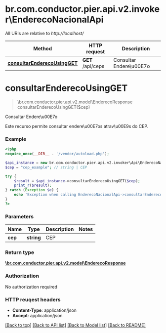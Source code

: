 # br.com.conductor.pier.api.v2.invoker\EnderecoNacionalApi

All URIs are relative to *http://localhost/*

Method | HTTP request | Description
------------- | ------------- | -------------
[**consultarEnderecoUsingGET**](EnderecoNacionalApi.md#consultarEnderecoUsingGET) | **GET** /api/ceps | Consultar Endere\u00E7o


# **consultarEnderecoUsingGET**
> \br.com.conductor.pier.api.v2.model\EnderecoResponse consultarEnderecoUsingGET($cep)

Consultar Endere\u00E7o

Este recurso permite consultar endere\u00E7os atrav\u00E9s do CEP.

### Example 
```php
<?php
require_once(__DIR__ . '/vendor/autoload.php');

$api_instance = new br.com.conductor.pier.api.v2.invoker\Api\EnderecoNacionalApi();
$cep = "cep_example"; // string | CEP

try { 
    $result = $api_instance->consultarEnderecoUsingGET($cep);
    print_r($result);
} catch (Exception $e) {
    echo 'Exception when calling EnderecoNacionalApi->consultarEnderecoUsingGET: ', $e->getMessage(), "\n";
}
?>
```

### Parameters

Name | Type | Description  | Notes
------------- | ------------- | ------------- | -------------
 **cep** | **string**| CEP | 

### Return type

[**\br.com.conductor.pier.api.v2.model\EnderecoResponse**](EnderecoResponse.md)

### Authorization

No authorization required

### HTTP reuqest headers

 - **Content-Type**: application/json
 - **Accept**: application/json

[[Back to top]](#) [[Back to API list]](../README.md#documentation-for-api-endpoints) [[Back to Model list]](../README.md#documentation-for-models) [[Back to README]](../README.md)

